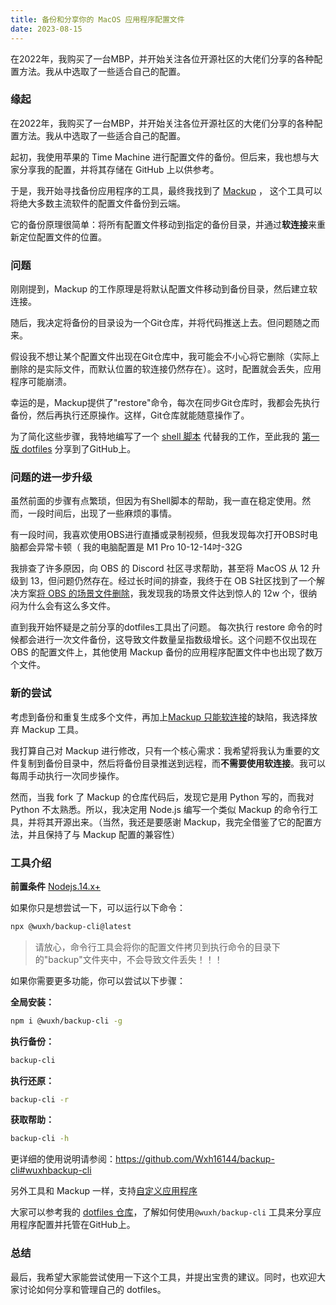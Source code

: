 ```yaml
---
title: 备份和分享你的 MacOS 应用程序配置文件
date: 2023-08-15
---
```


在2022年，我购买了一台MBP，并开始关注各位开源社区的大佬们分享的各种配置方法。我从中选取了一些适合自己的配置。

<!-- more -->

### 缘起

在2022年，我购买了一台MBP，并开始关注各位开源社区的大佬们分享的各种配置方法。我从中选取了一些适合自己的配置。

起初，我使用苹果的 Time Machine 进行配置文件的备份。但后来，我也想与大家分享我的配置，并将其存储在 GitHub 上以供参考。

于是，我开始寻找备份应用程序的工具，最终我找到了 [Mackup](https://github.com/lra/mackup) ， 这个工具可以将绝大多数主流软件的配置文件备份到云端。

它的备份原理很简单：将所有配置文件移动到指定的备份目录，并通过**软连接**来重新定位配置文件的位置。

### 问题

刚刚提到，Mackup 的工作原理是将默认配置文件移动到备份目录，然后建立软连接。

随后，我决定将备份的目录设为一个Git仓库，并将代码推送上去。但问题随之而来。

假设我不想让某个配置文件出现在Git仓库中，我可能会不小心将它删除（实际上删除的是实际文件，而默认位置的软连接仍然存在）。这时，配置就会丢失，应用程序可能崩溃。

幸运的是，Mackup提供了"restore"命令，每次在同步Git仓库时，我都会先执行备份，然后再执行还原操作。这样，Git仓库就能随意操作了。

为了简化这些步骤，我特地编写了一个 [shell 脚本](https://github.com/Wxh16144/dotfiles/blob/mackup/update.sh) 代替我的工作，至此我的 [第一版 dotfiles](https://github.com/Wxh16144/dotfiles/tree/mackup) 分享到了GitHub上。

### 问题的进一步升级

虽然前面的步骤有点繁琐，但因为有Shell脚本的帮助，我一直在稳定使用。然而，一段时间后，出现了一些麻烦的事情。

有一段时间，我喜欢使用OBS进行直播或录制视频，但我发现每次打开OBS时电脑都会异常卡顿（ 我的电脑配置是 M1 Pro 10-12-14吋-32G

我排查了许多原因，向 OBS 的 Discord 社区寻求帮助，甚至将 MacOS 从 12 升级到 13，但问题仍然存在。经过长时间的排查，我终于在 OB S社区找到了一个解决方案[将 OBS 的场景文件删除](https://obsproject.com/forum/threads/please-help-obs-not-responding-mac-os-11-1-obs-ver-26-1.136092/post-605055)，我发现我的场景文件达到惊人的 12w 个，很纳闷为什么会有这么多文件。

直到我开始怀疑是之前分享的dotfiles工具出了问题。 每次执行  restore 命令的时候都会进行一次文件备份，这导致文件数量呈指数级增长。这个问题不仅出现在 OBS 的配置文件上，其他使用 Mackup 备份的应用程序配置文件中也出现了数万个文件。

### 新的尝试

考虑到备份和重复生成多个文件，再加上[Mackup 只能软连接](https://github.com/lra/mackup/issues/1849#issuecomment-1369963734)的缺陷，我选择放弃 Mackup 工具。

我打算自己对 Mackup 进行修改，只有一个核心需求：我希望将我认为重要的文件复制到备份目录中，然后将备份目录推送到远程，而**不需要使用软连接**。我可以每周手动执行一次同步操作。

然而，当我 fork 了 Mackup 的仓库代码后，发现它是用 Python 写的，而我对 Python 不太熟悉。所以，我决定用 Node.js 编写一个类似 Mackup 的命令行工具，并将其开源出来。（当然，我还是要感谢 Mackup，我完全借鉴了它的配置方法，并且保持了与 Mackup 配置的兼容性）

### 工具介绍

**前置条件** [Nodejs.14.x+](https://nodejs.org) 

如果你只是想尝试一下，可以运行以下命令：

```bash
npx @wuxh/backup-cli@latest
```
> 请放心，命令行工具会将你的配置文件拷贝到执行命令的目录下的"backup"文件夹中，不会导致文件丢失！！！

如果你需要更多功能，你可以尝试以下步骤：


**全局安装：**

```bash
npm i @wuxh/backup-cli -g
```

**执行备份：**

```bash
backup-cli
```

**执行还原：**

```bash
backup-cli -r
```

**获取帮助：**

```bash
backup-cli -h
```

更详细的使用说明请参阅：https://github.com/Wxh16144/backup-cli#wuxhbackup-cli

另外工具和 Mackup 一样，支持[自定义应用程序](https://github.com/Wxh16144/backup-cli#%E8%87%AA%E5%AE%9A%E4%B9%89%E5%BA%94%E7%94%A8%E7%A8%8B%E5%BA%8F)

大家可以参考我的 [dotfiles 仓库](https://github.com/Wxh16144/dotfiles)，了解如何使用`@wuxh/backup-cli` 工具来分享应用程序配置并托管在GitHub上。

### 总结

最后，我希望大家能尝试使用一下这个工具，并提出宝贵的建议。同时，也欢迎大家讨论如何分享和管理自己的 dotfiles。
